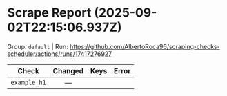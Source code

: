 # Scrape Report (2025-09-02T22:15:06.937Z)

Group: `default`  |  Run: https://github.com/AlbertoRoca96/scraping-checks-scheduler/actions/runs/17417276927

| Check | Changed | Keys | Error |
|---|:---:|:--|:--|
| `example_h1` | — |  |  |
